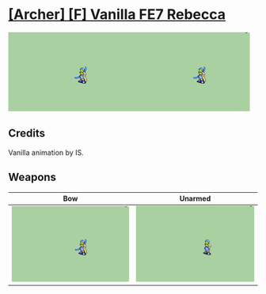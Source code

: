 # [\[Archer\] \[F\] Vanilla FE7 Rebecca](./)

<img src="./5.%20Bow/Bow_000.png" alt="[Archer] [F] Vanilla FE7 Rebecca standing" />

## Credits

Vanilla animation by IS.

## Weapons


|Bow |Unarmed |
|  :---: | :---: |
| <img alt="Bow animation" src="./5.%20Bow/Bow.gif" /> | <img alt="Unarmed animation" src="./8.%20Unarmed/Unarmed.gif" /> |
